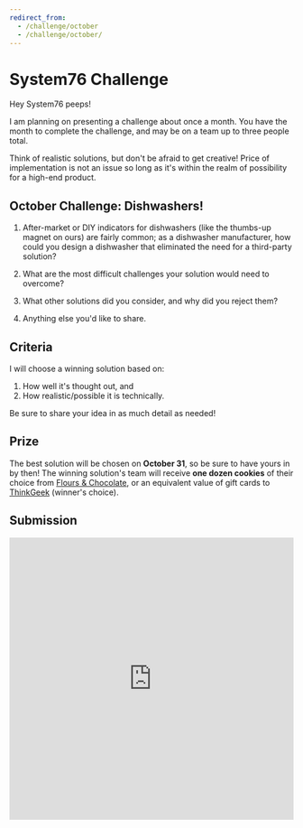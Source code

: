 ```yaml
---
redirect_from:
  - /challenge/october
  - /challenge/october/
---
```


# System76 Challenge

Hey System76 peeps!

I am planning on presenting a challenge about once a month. You have the month
to complete the challenge, and may be on a team up to three people total.

Think of realistic solutions, but don't be afraid to get creative! Price of
implementation is not an issue so long as it's within the realm of possibility
for a high-end product.

## October Challenge: Dishwashers!

1. After-market or DIY indicators for dishwashers (like the thumbs-up magnet on
   ours) are fairly common; as a dishwasher manufacturer, how could you design a
   dishwasher that eliminated the need for a third-party solution?

2. What are the most difficult challenges your solution would need to overcome?

3. What other solutions did you consider, and why did you reject them?

4. Anything else you'd like to share.


## Criteria

I will choose a winning solution based on:

1. How well it's thought out, and
2. How realistic/possible it is technically.

Be sure to share your idea in as much detail as needed!


## Prize

The best solution will be chosen on **October 31**, so be sure to have yours in
by then! The winning solution's team will receive **one dozen cookies** of their
choice from [Flours & Chocolate][fc], or an equivalent value of gift cards to
[ThinkGeek][tg] (winner's choice).


## Submission

<iframe src="https://docs.google.com/forms/d/e/1FAIpQLSfAOSGxaQnNqVJikLOfQMXc8mwu8JvxFnqVYWetccAo1ZuZuA/viewform?embedded=true" width="100%" height="500" frameborder="0" marginheight="0" marginwidth="0">Loading...</iframe>


[fc]: https://floursandchocolate.co
[tg]: https://thinkgeek.com
